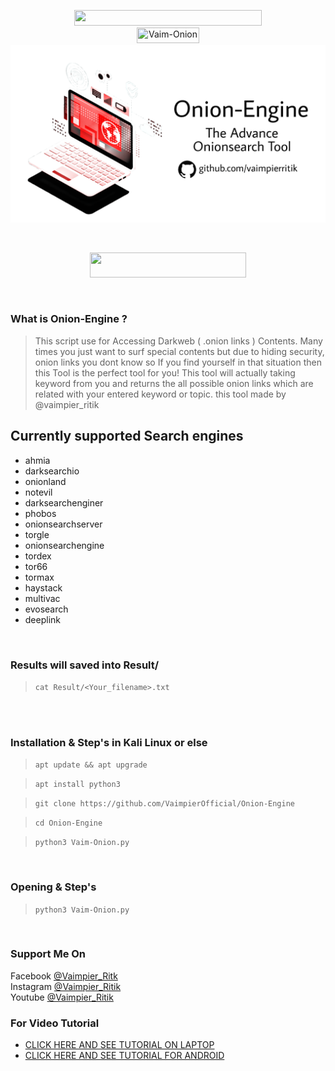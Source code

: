 
<p align="center">
<img src="https://img.shields.io/badge/Onion--Engine-Accessing%20Darkwebb%20Contents-blue" width="300" height="25"><br>
<img title="Vaim-Onion" src="https://img.shields.io/badge/version-1.0-red" width="100" height="25"><br>
<img src="title.png"><br>
</center>
</p>
<br>
<p align="center">
<img src="https://img.shields.io/badge/Made%20In-India-orange" width="250" height="40"><br>
</p>
<br>

### What is Onion-Engine ?
> This script use for Accessing Darkweb ( .onion links ) Contents.
> Many times you just want to surf special 
contents but due to hiding security, onion links you dont know so If you find yourself in that 
situation then this Tool is the perfect tool for you!
> This tool will actually taking keyword
from you and returns the all possible onion links which are related with
your entered keyword or topic.
> this tool made by @vaimpier_ritik

## Currently supported Search engines
- ahmia
- darksearchio
- onionland
- notevil
- darksearchenginer
- phobos
- onionsearchserver
- torgle
- onionsearchengine
- tordex
- tor66
- tormax
- haystack
- multivac
- evosearch
- deeplink

<br>

### Results will saved into Result/
 
> `cat Result/<Your_filename>.txt`
<br>

<br>

### Installation & Step's in Kali Linux or else
 
> `apt update && apt upgrade`

> `apt install python3`

> `git clone https://github.com/VaimpierOfficial/Onion-Engine`
 
> `cd Onion-Engine`  
 
> `python3 Vaim-Onion.py` 

<br>

### Opening & Step's
 
> `python3 Vaim-Onion.py`

<br>

### Support Me On
Facebook [@Vaimpier_Ritk](https://www.facebook.com/vaimpier.ritik.143)<br>
Instagram [@Vaimpier_Ritik](https://instagram.com/vaimpier_ritik)<br>
Youtube [@Vaimpier_Ritik](https://www.youtube.com/channel/UCDWhaLh7OIKzH4Bk952l7Iw)


### For Video Tutorial
- <a href="https://www.youtube.com/watch?v=sBZEcIDVYY8"> CLICK HERE AND SEE TUTORIAL ON LAPTOP</a>
- <a href="https://www.youtube.com/watch?v=uZZlT9IeeFM"> CLICK HERE AND SEE TUTORIAL FOR ANDROID</a>
